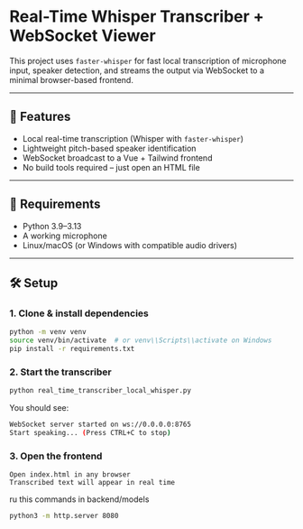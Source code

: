 # Real-Time Whisper Transcriber + WebSocket Viewer

This project uses `faster-whisper` for fast local transcription of microphone input, speaker detection, and streams the output via WebSocket to a minimal browser-based frontend.

---

## 🚀 Features

- Local real-time transcription (Whisper with `faster-whisper`)
- Lightweight pitch-based speaker identification
- WebSocket broadcast to a Vue + Tailwind frontend
- No build tools required – just open an HTML file

---

## 🧱 Requirements

- Python 3.9–3.13
- A working microphone
- Linux/macOS (or Windows with compatible audio drivers)

---

## 🛠 Setup

### 1. Clone & install dependencies
```bash
python -m venv venv
source venv/bin/activate  # or venv\\Scripts\\activate on Windows
pip install -r requirements.txt
```
### 2. Start the transcriber
```bash
python real_time_transcriber_local_whisper.py
```

You should see:
```bash
WebSocket server started on ws://0.0.0.0:8765
Start speaking... (Press CTRL+C to stop)
```
### 3. Open the frontend
    Open index.html in any browser
    Transcribed text will appear in real time
ru this commands in backend/models
```bash
python3 -m http.server 8080
```